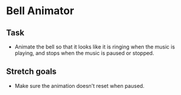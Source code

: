 # Bell Animator

## Task

- Animate the bell so that it looks like it is ringing when the music is playing, and stops when the music is paused or stopped.

## Stretch goals

- Make sure the animation doesn't reset when paused.
